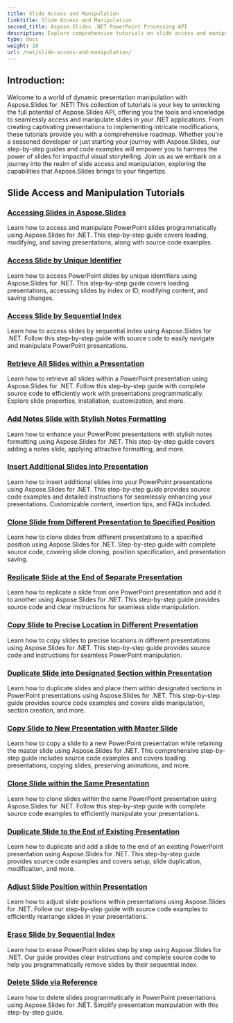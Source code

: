 ```yaml
---
title: Slide Access and Manipulation
linktitle: Slide Access and Manipulation
second_title: Aspose.Slides .NET PowerPoint Processing API
description: Explore comprehensive tutorials on slide access and manipulation using Aspose.Slides for .NET. Learn to create, modify, and enhance presentations programmatically. 
type: docs
weight: 10
url: /net/slide-access-and-manipulation/
---
```

## Introduction:

Welcome to a world of dynamic presentation manipulation with Aspose.Slides for .NET! This collection of tutorials is your key to unlocking the full potential of Aspose.Slides API, offering you the tools and knowledge to seamlessly access and manipulate slides in your .NET applications. From creating captivating presentations to implementing intricate modifications, these tutorials provide you with a comprehensive roadmap. Whether you're a seasoned developer or just starting your journey with Aspose.Slides, our step-by-step guides and code examples will empower you to harness the power of slides for impactful visual storytelling. Join us as we embark on a journey into the realm of slide access and manipulation, exploring the capabilities that Aspose.Slides brings to your fingertips.

## Slide Access and Manipulation Tutorials
### [Accessing Slides in Aspose.Slides](./accessing-slides/)
Learn how to access and manipulate PowerPoint slides programmatically using Aspose.Slides for .NET. This step-by-step guide covers loading, modifying, and saving presentations, along with source code examples.
### [Access Slide by Unique Identifier](./access-slide-by-id/)
Learn how to access PowerPoint slides by unique identifiers using Aspose.Slides for .NET. This step-by-step guide covers loading presentations, accessing slides by index or ID, modifying content, and saving changes.
### [Access Slide by Sequential Index](./access-slide-by-index/)
Learn how to access slides by sequential index using Aspose.Slides for .NET. Follow this step-by-step guide with source code to easily navigate and manipulate PowerPoint presentations.
### [Retrieve All Slides within a Presentation](./access-all-slides/)
Learn how to retrieve all slides within a PowerPoint presentation using Aspose.Slides for .NET. Follow this step-by-step guide with complete source code to efficiently work with presentations programmatically. Explore slide properties, installation, customization, and more.
### [Add Notes Slide with Stylish Notes Formatting](./add-notes-slide-with-notes-style/)
Learn how to enhance your PowerPoint presentations with stylish notes formatting using Aspose.Slides for .NET. This step-by-step guide covers adding a notes slide, applying attractive formatting, and more.
### [Insert Additional Slides into Presentation](./add-slides/)
Learn how to insert additional slides into your PowerPoint presentations using Aspose.Slides for .NET. This step-by-step guide provides source code examples and detailed instructions for seamlessly enhancing your presentations. Customizable content, insertion tips, and FAQs included.
### [Clone Slide from Different Presentation to Specified Position](./clone-slide-from-another-presentation-specified-position/)
Learn how to clone slides from different presentations to a specified position using Aspose.Slides for .NET. Step-by-step guide with complete source code, covering slide cloning, position specification, and presentation saving.
### [Replicate Slide at the End of Separate Presentation](./clone-slide-end-of-another-presentation/)
Learn how to replicate a slide from one PowerPoint presentation and add it to another using Aspose.Slides for .NET. This step-by-step guide provides source code and clear instructions for seamless slide manipulation.
### [Copy Slide to Precise Location in Different Presentation](./clone-slide-to-specific-position-in-another-presentation/)
Learn how to copy slides to precise locations in different presentations using Aspose.Slides for .NET. This step-by-step guide provides source code and instructions for seamless PowerPoint manipulation.
### [Duplicate Slide into Designated Section within Presentation](./clone-slide-into-specified-section/)
Learn how to duplicate slides and place them within designated sections in PowerPoint presentations using Aspose.Slides for .NET. This step-by-step guide provides source code examples and covers slide manipulation, section creation, and more.
### [Copy Slide to New Presentation with Master Slide](./clone-slide-to-another-presentation-with-master/)
Learn how to copy a slide to a new PowerPoint presentation while retaining the master slide using Aspose.Slides for .NET. This comprehensive step-by-step guide includes source code examples and covers loading presentations, copying slides, preserving animations, and more.
### [Clone Slide within the Same Presentation](./clone-slide-within-same-presentation/)
Learn how to clone slides within the same PowerPoint presentation using Aspose.Slides for .NET. Follow this step-by-step guide with complete source code examples to efficiently manipulate your presentations.
### [Duplicate Slide to the End of Existing Presentation](./clone-slide-within-same-presentation-to-end/)
Learn how to duplicate and add a slide to the end of an existing PowerPoint presentation using Aspose.Slides for .NET. This step-by-step guide provides source code examples and covers setup, slide duplication, modification, and more.
### [Adjust Slide Position within Presentation](./change-slide-position/)
Learn how to adjust slide positions within presentations using Aspose.Slides for .NET. Follow our step-by-step guide with source code examples to efficiently rearrange slides in your presentations.
### [Erase Slide by Sequential Index](./remove-slide-using-index/)
Learn how to erase PowerPoint slides step by step using Aspose.Slides for .NET. Our guide provides clear instructions and complete source code to help you programmatically remove slides by their sequential index.
### [Delete Slide via Reference](./remove-slide-using-reference/)
Learn how to delete slides programmatically in PowerPoint presentations using Aspose.Slides for .NET. Simplify presentation manipulation with this step-by-step guide.